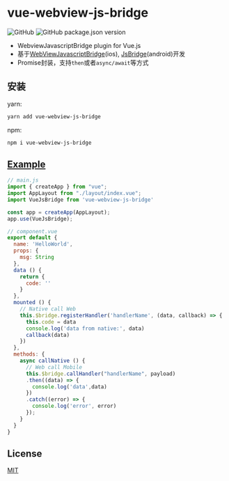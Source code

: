 # vue-webview-js-bridge

![GitHub](https://img.shields.io/github/license/kntt/vue-js-bridge.svg)
![GitHub package.json version](https://img.shields.io/github/package-json/v/kntt/vue-js-bridge.svg)

- WebviewJavascriptBridge plugin for Vue.js
- 基于[WebViewJavascriptBridge](https://github.com/marcuswestin/WebViewJavascriptBridge)(ios), [JsBridge](https://github.com/lzyzsd/JsBridge)(android)开发
- Promise封装，支持`then`或者`async/await`等方式

## 安装

yarn:

```bash
yarn add vue-webview-js-bridge
```

npm:

```bash
npm i vue-webview-js-bridge
```

## [Example](https://github.com/Kntt/vue-js-bridge/tree/dev/example/client)

```js
// main.js
import { createApp } from "vue";
import AppLayout from "./layout/index.vue";
import VueJsBridge from 'vue-webview-js-bridge'

const app = createApp(AppLayout);
app.use(VueJsBridge);

// component.vue
export default {
  name: 'HelloWorld',
  props: {
    msg: String
  },
  data () {
    return {
      code: ''
    }
  },
  mounted () {
    // Native call Web
    this.$bridge.registerHandler('handlerName', (data, callback) => {
      this.code = data
      console.log('data from native:', data)
      callback(data)
    })
  },
  methods: {
    async callNative () {
      // Web call Mobile
      this.$bridge.callHandler("handlerName", payload)
      .then((data) => {
        console.log('data',data)
      })
      .catch((error) => {
        console.log('error', error)
      });
    }
  }
}
```

<!-- ## TypeScript 支持
### main.ts
```ts
// ...
import VueJsBridge, { pluginOption } from 'vue-webview-js-bridge'

interface Payload<T = any> {
  type: string
  data?: T
}
interface Response<T = any> {
  code: number
  data?: T
}

const option:pluginOption<Payload, Response> = {
  debug: true,
  nativeHandlerName: 'testObjcCallback',
  mock: false,
  mockHandler (payload, next) {
    next(Object.assign({ code: 200 }, {
      data: 'code from native'
    }))
  }
}

Vue.use(VueJsBridge, option)
// ...
```
### component.vue
```ts
import { Vue, Component, Prop } from 'vue-property-decorator'

interface Payload<T = any> {
  type: string
  data?: T
}

interface Response<T = any> {
  code: number
  data?: T
}
@Component
export default class HelloWorld extends Vue {
  @Prop({ default: '' }) private msg!: string
  code: string = ''
  mounted () {
    this.$bridge.registerHandler<string, object>('testJavascriptHandler', (data, callback) => {
      this.code = data
      console.log('data from native:', data)
      const responseData:object = { 'Javascript Says': 'Right back atcha!' }
      console.log('JS responding with', responseData)
      callback(responseData)
    })
  }
  private async callNative () {
    try {
      let res = await this.$bridge.callHandler<Payload<object>, Response<string>>({
        type: 'optionType',
        data: {
          name: 'optionData'
        }
      })
      this.code = res.data
    } catch (error) {
      console.log('error', error)
    }
  }
}
```

## 配置参数(Options)
### debug
- type: boolean
- default: `true`
- description: 输出调用信息

### delay
- type: number
- default: `200`
- description: 由于birdge初始化需要时间导致的registerHandler失败的处理，延时调用时间，单位`ms`
> native调用前端注册的方法最好也要延时处理，避免前端还未注册时候native调用导致的问题

### nativeHandlerName
- type: string, 必填项
- default: `'nativeHandler'`
- description: 和原生开发人员协商的nativeHandlerName

### mock
- type: boolean
- default: `true`
- description: 开发阶段是否开启mock服务，需要配合mockHandler使用，两者都设置的情况下mock生效

### mockHandler
- type: Function
- default: `null`
- description: 开发阶段mockHandler服务，需要配合mock使用，两者都设置的情况下mock生效. 是一个函数，第一个参数接收payload, 第二个参数接受bridge回调函数
```js
mockHandler (payload, next) {
  // mock by payload
  // switch(payload) {
  //  case 1:
  //    next(mockData)
  //    break
  //    ...
  // }
  // call next(data) to mock data
}
``` -->

<!-- ## 提供的方法(Methods)
### registerHandler
- description：注册一个bridge提供给原生开发者调用，第一个参数name(和原生开发者协商好的bridgeName)，第二个参数callback函数，
- callback: callback函数接收两个参数，第一个参数是native传来的数据data，第二个参数是原生传来的responseCallback，当需要时通知native我们的状态
```js
this.$bridge.registerHandler('testJavascriptHandler', (data, callback) => {
  this.code = data
  console.log('data from native:', data)
  const responseData = { 'Javascript Says':'Right back atcha!' }
  console.log('JS responding with', responseData)
  callback(responseData)
})
```

### callHandler
- description: 接受一个参数payload（和原生开发人员协商格式）例如：
```js
  this.$bridge.callHandler({
    type: 'optionType', // 标识调用native的功能
    data: { // 传到native的数据
      name: 'optionData'
    }
  })
```

## Todo

* [ ] 增加单元测试
* [x] 增加 TypeScript types 支持 -->

## License

[MIT](http://opensource.org/licenses/MIT)
